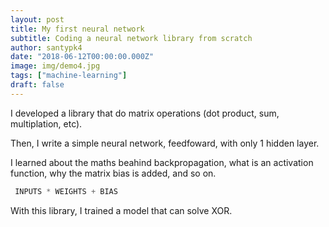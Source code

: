 ```yaml
---
layout: post
title: My first neural network 
subtitle: Coding a neural network library from scratch
author: santypk4
date: "2018-06-12T00:00:00.000Z"
image: img/demo4.jpg
tags: ["machine-learning"]
draft: false
---
```


I developed a library that do matrix operations (dot product, sum, multiplation, etc).

Then, I write a simple neural network, feedfoward, with only 1 hidden layer. <!-- end -->

I learned about the maths beahind backpropagation, what is an activation function, why the matrix bias is added, and so on.

```javascript
 INPUTS * WEIGHTS + BIAS
```

With this library, I trained a model that can solve XOR.
